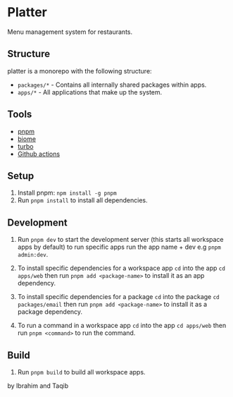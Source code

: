 # Platter

Menu management system for restaurants.

## Structure

platter is a monorepo with the following structure:

- `packages/*` - Contains all internally shared packages within apps.
- `apps/*` - All applications that make up the system.

## Tools

- [pnpm](https://pnpm.io/)
- [biome](https://biomejs.dev/)
- [turbo](https://turbo.build/repo/)
- [Github actions](https://docs.github.com/actions)

## Setup

1. Install pnpm: `npm install -g pnpm`
2. Run `pnpm install` to install all dependencies.

## Development

1. Run `pnpm dev` to start the development server (this starts all workspace apps by default) to run specific apps run the app name + dev e.g `pnpm admin:dev`.

2. To install specific dependencies for a workspace app `cd` into the app `cd apps/web` then run `pnpm add <package-name>` to install it as an app dependency.

3. To install specific dependencies for a package `cd` into the package `cd packages/email` then run `pnpm add <package-name>` to install it as a package dependency.

4. To run a command in a workspace app `cd` into the app `cd apps/web` then run `pnpm <command>` to run the command.

## Build

1. Run `pnpm build` to build all workspace apps. 

by Ibrahim and Taqib
